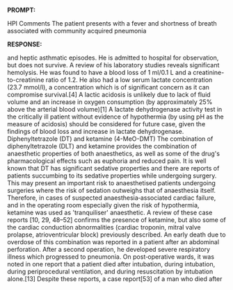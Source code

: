 **PROMPT:**

HPI Comments The patient presents with a fever and shortness of breath associated with community acquired pneumonia

**RESPONSE:**

  and heptic asthmatic episodes. He is admitted to hospital for observation, but does not survive.  A review of his laboratory studies reveals significant hemolysis. He was found to have a blood loss of 1 ml/0.1 L and a creatinine-to-creatinine ratio of 1.2. He also had a low serum lactate concentration (23.7 mmol/l), a concentration which is of significant concern as it can compromise survival.[4] A lactic acidosis is unlikely due to lack of fluid volume and an increase in oxygen consumption (by approximately 25% above the arterial blood volume)[1] A lactate dehydrogenase activity test in the critically ill patient without evidence of hypothermia (by using pH as the measure of acidosis) should be considered for future case, given the findings of blood loss and increase in lactate dehydrogenase.  Diphenyltetrazole (DT) and ketamine (4-MeO-DMT)  The combination of diphenyltetrazole (DLT) and ketamine provides the combination of anaesthetic properties of both anaesthetics, as well as some of the drug's pharmacological effects such as euphoria and reduced pain. It is well known that DT has significant sedative properties and there are reports of patients succumbing to its sedative properties while undergoing surgery. This may present an important risk to anaesthetised patients undergoing surgeries where the risk of sedation outweighs that of anaesthesia itself. Therefore, in cases of suspected anaesthesia‐associated cardiac failure, and in the operating room especially given the risk of hypothermia, ketamine was used as 'tranquiliser' anaesthetic.  A review of these case reports [10, 29, 48–52] confirms the presence of ketamine, but also some of the cardiac conduction abnormalities (cardiac troponin, mitral valve prolapse, atrioventricular block) previously described. An early death due to overdose of this combination was reported in a patient after an abdominal perforation. After a second operation, he developed severe respiratory illness which progressed to pneumonia. On post‐operative wards, it was noted in one report that a patient died after intubation, during intubation, during periprocedural ventilation, and during resuscitation by intubation alone.[13]  Despite these reports, a case report[53] of a man who died after